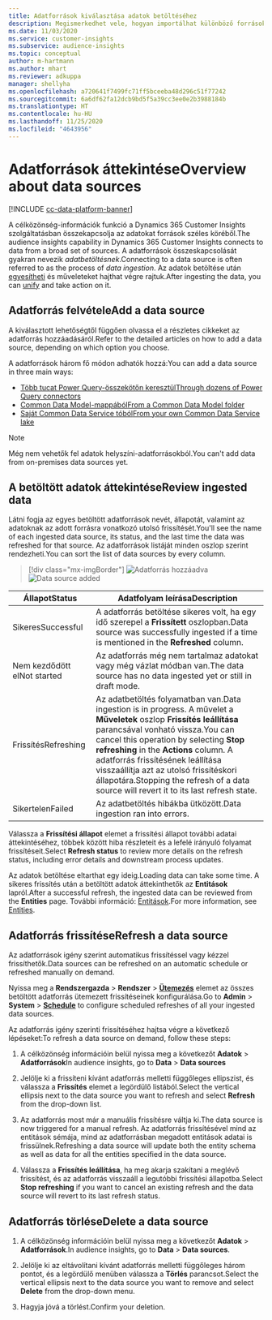 ```yaml
---
title: Adatforrások kiválasztása adatok betöltéséhez
description: Megismerkedhet vele, hogyan importálhat különböző forrásokból származó adatokat.
ms.date: 11/03/2020
ms.service: customer-insights
ms.subservice: audience-insights
ms.topic: conceptual
author: m-hartmann
ms.author: mhart
ms.reviewer: adkuppa
manager: shellyha
ms.openlocfilehash: a720641f7499fc71ff5bceeba48d296c51f77242
ms.sourcegitcommit: 6a6df62fa12dcb9bd5f5a39cc3ee0e2b3988184b
ms.translationtype: HT
ms.contentlocale: hu-HU
ms.lasthandoff: 11/25/2020
ms.locfileid: "4643956"
---
```

# <a name="overview-about-data-sources"></a><span data-ttu-id="34cd4-103">Adatforrások áttekintése</span><span class="sxs-lookup"><span data-stu-id="34cd4-103">Overview about data sources</span></span>

[!INCLUDE [cc-data-platform-banner](../includes/cc-data-platform-banner.md)]

<span data-ttu-id="34cd4-104">A célközönség-információk funkció a Dynamics 365 Customer Insights szolgáltatásban összekapcsolja az adatokat források széles köréből.</span><span class="sxs-lookup"><span data-stu-id="34cd4-104">The audience insights capability in Dynamics 365 Customer Insights connects to data from a broad set of sources.</span></span> <span data-ttu-id="34cd4-105">A adatforrások összeskapcsolását gyakran nevezik *adatbetöltésnek*.</span><span class="sxs-lookup"><span data-stu-id="34cd4-105">Connecting to a data source is often referred to as the process of *data ingestion*.</span></span> <span data-ttu-id="34cd4-106">Az adatok betöltése után [egyesítheti](data-unification.md) és műveleteket hajthat végre rajtuk.</span><span class="sxs-lookup"><span data-stu-id="34cd4-106">After ingesting the data, you can [unify](data-unification.md) and take action on it.</span></span>

## <a name="add-a-data-source"></a><span data-ttu-id="34cd4-107">Adatforrás felvétele</span><span class="sxs-lookup"><span data-stu-id="34cd4-107">Add a data source</span></span>

<span data-ttu-id="34cd4-108">A kiválasztott lehetőségtől függően olvassa el a részletes cikkeket az adatforrás hozzáadásáról.</span><span class="sxs-lookup"><span data-stu-id="34cd4-108">Refer to the detailed articles on how to add a data source, depending on which option you choose.</span></span>

<span data-ttu-id="34cd4-109">A adatforrások három fő módon adhatók hozzá:</span><span class="sxs-lookup"><span data-stu-id="34cd4-109">You can add a data source in three main ways:</span></span>

- [<span data-ttu-id="34cd4-110">Több tucat Power Query-összekötőn keresztül</span><span class="sxs-lookup"><span data-stu-id="34cd4-110">Through dozens of Power Query connectors</span></span>](connect-power-query.md)
- [<span data-ttu-id="34cd4-111">Common Data Model-mappából</span><span class="sxs-lookup"><span data-stu-id="34cd4-111">From a Common Data Model folder</span></span>](connect-common-data-model.md)
- [<span data-ttu-id="34cd4-112">Saját Common Data Service tóból</span><span class="sxs-lookup"><span data-stu-id="34cd4-112">From your own Common Data Service lake</span></span>](connect-common-data-service-lake.md)

> [!NOTE]
> <span data-ttu-id="34cd4-113">Még nem vehetők fel adatok helyszíni-adatforrásokból.</span><span class="sxs-lookup"><span data-stu-id="34cd4-113">You can't add data from on-premises data sources yet.</span></span>

## <a name="review-ingested-data"></a><span data-ttu-id="34cd4-114">A betöltött adatok áttekintése</span><span class="sxs-lookup"><span data-stu-id="34cd4-114">Review ingested data</span></span>

<span data-ttu-id="34cd4-115">Látni fogja az egyes betöltött adatforrások nevét, állapotát, valamint az adatoknak az adott forrásra vonatkozó utolsó frissítését.</span><span class="sxs-lookup"><span data-stu-id="34cd4-115">You'll see the name of each ingested data source, its status, and the last time the data was refreshed for that source.</span></span> <span data-ttu-id="34cd4-116">Az adatforrások listáját minden oszlop szerint rendezheti.</span><span class="sxs-lookup"><span data-stu-id="34cd4-116">You can sort the list of data sources by every column.</span></span>

> [!div class="mx-imgBorder"]
> <span data-ttu-id="34cd4-117">![Adatforrás hozzáadva](media/configure-data-datasource-added.png "Adatforrás hozzáadva")</span><span class="sxs-lookup"><span data-stu-id="34cd4-117">![Data source added](media/configure-data-datasource-added.png "Data source added")</span></span>

|<span data-ttu-id="34cd4-118">Állapot</span><span class="sxs-lookup"><span data-stu-id="34cd4-118">Status</span></span>  |<span data-ttu-id="34cd4-119">Adatfolyam leírása</span><span class="sxs-lookup"><span data-stu-id="34cd4-119">Description</span></span>  |
|---------|---------|
|<span data-ttu-id="34cd4-120">Sikeres</span><span class="sxs-lookup"><span data-stu-id="34cd4-120">Successful</span></span>   |<span data-ttu-id="34cd4-121">A adatforrás betöltése sikeres volt, ha egy idő szerepel a **Frissített** oszlopban.</span><span class="sxs-lookup"><span data-stu-id="34cd4-121">Data source was successfully ingested if a time is mentioned in the **Refreshed** column.</span></span>
|<span data-ttu-id="34cd4-122">Nem kezdődött el</span><span class="sxs-lookup"><span data-stu-id="34cd4-122">Not started</span></span>   |<span data-ttu-id="34cd4-123">Az adatforrás még nem tartalmaz adatokat vagy még vázlat módban van.</span><span class="sxs-lookup"><span data-stu-id="34cd4-123">The data source has no data ingested yet or still in draft mode.</span></span>         |
|<span data-ttu-id="34cd4-124">Frissítés</span><span class="sxs-lookup"><span data-stu-id="34cd4-124">Refreshing</span></span>    |<span data-ttu-id="34cd4-125">Az adatbetöltés folyamatban van.</span><span class="sxs-lookup"><span data-stu-id="34cd4-125">Data ingestion is in progress.</span></span> <span data-ttu-id="34cd4-126">A művelet a **Műveletek** oszlop **Frissítés leállítása** parancsával vonható vissza.</span><span class="sxs-lookup"><span data-stu-id="34cd4-126">You can cancel this operation by selecting **Stop refreshing** in the **Actions** column.</span></span> <span data-ttu-id="34cd4-127">A adatforrás frissítésének leállítása visszaállítja azt az utolsó frissítéskori állapotára.</span><span class="sxs-lookup"><span data-stu-id="34cd4-127">Stopping the refresh of a data source will revert it to its last refresh state.</span></span>       |
|<span data-ttu-id="34cd4-128">Sikertelen</span><span class="sxs-lookup"><span data-stu-id="34cd4-128">Failed</span></span>     |<span data-ttu-id="34cd4-129">Az adatbetöltés hibákba ütközött.</span><span class="sxs-lookup"><span data-stu-id="34cd4-129">Data ingestion ran into errors.</span></span>         |

<span data-ttu-id="34cd4-130">Válassza a **Frissítési állapot** elemet a frissítési állapot további adatai áttekintéséhez, többek között hiba részleteit és a lefelé irányuló folyamat frissítéseit.</span><span class="sxs-lookup"><span data-stu-id="34cd4-130">Select **Refresh status** to review more details on the refresh status, including error details and downstream process updates.</span></span>

<span data-ttu-id="34cd4-131">Az adatok betöltése eltarthat egy ideig.</span><span class="sxs-lookup"><span data-stu-id="34cd4-131">Loading data can take some time.</span></span> <span data-ttu-id="34cd4-132">A sikeres frissítés után a betöltött adatok áttekinthetők az **Entitások** lapról.</span><span class="sxs-lookup"><span data-stu-id="34cd4-132">After a successful refresh, the ingested data can be reviewed from the **Entities** page.</span></span> <span data-ttu-id="34cd4-133">További információ: [Entitások](entities.md).</span><span class="sxs-lookup"><span data-stu-id="34cd4-133">For more information, see [Entities](entities.md).</span></span>

## <a name="refresh-a-data-source"></a><span data-ttu-id="34cd4-134">Adatforrás frissítése</span><span class="sxs-lookup"><span data-stu-id="34cd4-134">Refresh a data source</span></span>

<span data-ttu-id="34cd4-135">Az adatforrások igény szerint automatikus frissítéssel vagy kézzel frissíthetők.</span><span class="sxs-lookup"><span data-stu-id="34cd4-135">Data sources can be refreshed on an automatic schedule or refreshed manually on demand.</span></span> 

<span data-ttu-id="34cd4-136">Nyissa meg a **Rendszergazda** > **Rendszer** > [**Ütemezés**](system.md#schedule-tab) elemet az összes betöltött adatforrás ütemezett frissítéseinek konfigurálása.</span><span class="sxs-lookup"><span data-stu-id="34cd4-136">Go to **Admin** > **System** > [**Schedule**](system.md#schedule-tab) to configure scheduled refreshes of all your ingested data sources.</span></span>

<span data-ttu-id="34cd4-137">Az adatforrás igény szerinti frissítéséhez hajtsa végre a következő lépéseket:</span><span class="sxs-lookup"><span data-stu-id="34cd4-137">To refresh a data source on demand, follow these steps:</span></span>

1. <span data-ttu-id="34cd4-138">A célközönség információin belül nyissa meg a következőt **Adatok** > **Adatforrások**</span><span class="sxs-lookup"><span data-stu-id="34cd4-138">In audience insights, go to **Data** > **Data sources**</span></span>

2. <span data-ttu-id="34cd4-139">Jelölje ki a frissíteni kívánt adatforrás melletti függőleges ellipszist, és válassza a **Frissítés** elemet a legördülő listából.</span><span class="sxs-lookup"><span data-stu-id="34cd4-139">Select the vertical ellipsis next to the data source you want to refresh and select **Refresh** from the drop-down list.</span></span>

3. <span data-ttu-id="34cd4-140">Az adatforrás most már a manuális frissítésre váltja ki.</span><span class="sxs-lookup"><span data-stu-id="34cd4-140">The data source is now triggered for a manual refresh.</span></span> <span data-ttu-id="34cd4-141">Az adatforrás frissítésével mind az entitások sémája, mind az adatforrásban megadott entitások adatai is frissülnek.</span><span class="sxs-lookup"><span data-stu-id="34cd4-141">Refreshing a data source will update both the entity schema as well as data for all the entities specified in the data source.</span></span>

4. <span data-ttu-id="34cd4-142">Válassza a **Frissítés leállítása**, ha meg akarja szakítani a meglévő frissítést, és az adatforrás visszaáll a legutóbbi frissítési állapotba.</span><span class="sxs-lookup"><span data-stu-id="34cd4-142">Select **Stop refreshing** if you want to cancel an existing refresh and the data source will revert to its last refresh status.</span></span>

## <a name="delete-a-data-source"></a><span data-ttu-id="34cd4-143">Adatforrás törlése</span><span class="sxs-lookup"><span data-stu-id="34cd4-143">Delete a data source</span></span>

1. <span data-ttu-id="34cd4-144">A célközönség információin belül nyissa meg a következőt **Adatok** > **Adatforrások**.</span><span class="sxs-lookup"><span data-stu-id="34cd4-144">In audience insights, go to **Data** > **Data sources**.</span></span>

2. <span data-ttu-id="34cd4-145">Jelölje ki az eltávolítani kívánt adatforrás melletti függőleges három pontot, és a legördülő menüben válassza a **Törlés** parancsot.</span><span class="sxs-lookup"><span data-stu-id="34cd4-145">Select the vertical ellipsis next to the data source you want to remove and select **Delete** from the drop-down menu.</span></span>

3. <span data-ttu-id="34cd4-146">Hagyja jóvá a törlést.</span><span class="sxs-lookup"><span data-stu-id="34cd4-146">Confirm your deletion.</span></span>
